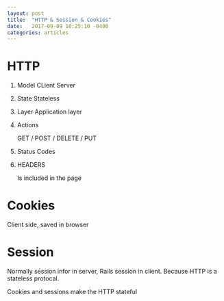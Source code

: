 ```yaml
---
layout: post
title:  "HTTP & Session & Cookies"
date:   2017-09-09 10:25:10 -0400
categories: articles
---
```


# __HTTP__

1. Model
CLient  Server

2. State
Stateless

3. Layer
Application layer

4. Actions

	GET / POST / DELETE / PUT

5. Status Codes

6. HEADERS
	
	Is included in the page 


# __Cookies__
Client side, saved in browser



# __Session__
Normally session infor in server, Rails session in client. Because HTTP is a stateless protocal.

Cookies and sessions make the HTTP stateful
